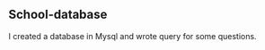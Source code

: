 School-database
-----------------------------------------------------
I created a database in Mysql and wrote query for some questions.
